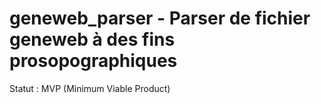 # geneweb_parser - Parser de fichier geneweb à des fins prosopographiques

Statut : MVP (Minimum Viable Product)